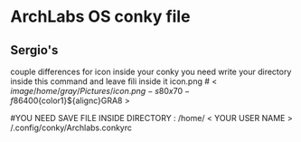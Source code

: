 
# ArchLabs OS conky file
##  Sergio's
  couple differences
  for icon inside your conky you need write your directory inside this command and leave fili inside it icon.png
        # < ${image /home/gray/Pictures/icon.png -s 80x70 -f 86400}${color1}${alignc}GRA8  >
        
#YOU NEED SAVE FILE INSIDE DIRECTORY :  /home/ < YOUR USER NAME > /.config/conky/Archlabs.conkyrc
